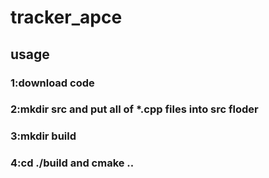 # tracker_apce
## usage
### 1:download code
### 2:mkdir src and put all of *.cpp files into src floder
### 3:mkdir build
### 4:cd ./build and cmake ..
